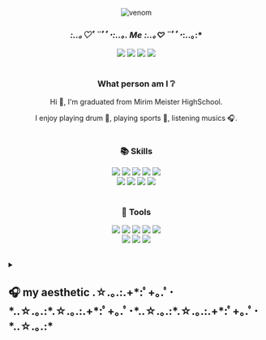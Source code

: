 <div align=center> 

<!--![header](https://capsule-render.vercel.app/api?type=egg&color=BAC9CF&height=300&section=header&text=welcome&fontSize=80&fontColor=eeeeee&animation=twinkling)-->
![venom](https://capsule-render.vercel.app/api?type=venom&height=200&text=Welcome✨&fontSize=70&color=0:bce0fd,100:ffafcd)

### *:..｡♡*ﾟ¨ﾟﾟ･*:..｡. Me *:..｡♡*¨ﾟﾟ･*:..｡:*
<a target="_blank" href="https://www.instagram.com/dbdbeun/"><img src="https://img.shields.io/badge/Instagram-E4405F?style=flat&logo=Instagram&logoColor=white&link=https://www.instagram.com/dbdbennn/"/></a>
<a target="_blank" href="https://velog.io/@dbdbennn"><img src="https://img.shields.io/badge/Velog-11B48A?style=flat&logo=Vimeo&logoColor=white&link=https://velog.io/@dbdbennn"/></a>
<a target="_blank" href="https://discord.com/channels/1021733879637352469/1021733880161648642"><img src="https://img.shields.io/badge/Discord-5865F2?style=flat&logo=Discord&logoColor=white"/></a>
 <a href="mailto:decidedgraces@gmail.com"><img src="https://img.shields.io/badge/Gmail-d14836?style=flat&logo=Gmail&logoColor=white&link=mailto:0hh.0553@gmail.com"/></a>
<br /><br />

### What person am I ❔ 
Hi 👋, I'm graduated from Mirim Meister HighSchool.<br/>

I enjoy playing drum 🥁, playing sports 🏐, listening musics 🎧.
<br /><br />

### 📚 Skills

  <img src ="https://img.shields.io/badge/React-222222.svg?&style=flat&logo=React&logoColor=61dafb"/></a>
<img src="https://img.shields.io/badge/Java-eb901c?style=flat&logo=Java&logoColor=white"/></a>
  <img src="https://img.shields.io/badge/Python-white?style=flat&logo=Python&logoColor=#3776AB"/></a>
  <img src="https://img.shields.io/badge/JavaScript-F7DF1E?style=flat&logo=JavaScript&logoColor=white"/></a>
  <img src="https://img.shields.io/badge/-HTML-E34F26?style=flat&logo=HTML5&logoColor=white"/>
  <br>
  <img src="https://img.shields.io/badge/-CSS-1572B6?style=flat&logo=CSS3&logoColor=white"/>
  <img src="https://img.shields.io/badge/Oracle SQL-eb0000?style=flat&logo=Oracle&logoColor=white"/></a>
  <img src="https://img.shields.io/badge/C-005494?style=flat&logo=C&logoColor=ffffff"/>
  <img src="https://img.shields.io/badge/firebase-F5820D?style=flat&logo=firebase&logoColor=ffffff"/>
<br />
<br />



### 🔧 Tools
<img src="https://img.shields.io/badge/Android Studio-3DDC84?style=flat&logo=Android Studio&logoColor=white"/></a>
  <img src="https://img.shields.io/badge/Figma-F24E1E?style=flat&logo=Figma&logoColor=white"/></a>
  <img src="https://img.shields.io/badge/Git-blue?style=flat&logo=Git&logoColor=F05032"/></a>
  <img src="https://img.shields.io/badge/Eclipse-2C2255?style=flat-square&logo=Eclipse&logoColor=ffffff"/> 
  <img src="https://img.shields.io/badge/Intellij-000000?style=flat-square&logo=IntelliJ IDEA&logoColor=ffffff"/>
<br/>
<img src="https://img.shields.io/badge/Visual Studio-5C2D91?style=flat-square&logo=Visual Studio&logoColor=ffffff"/>
<img src="https://img.shields.io/badge/Visual Studio Code-007ACC?style=flat-square&logo=Visual Studio Code&logoColor=ffffff"/>
<img src="https://img.shields.io/badge/Sublime Text-FF9800?style=flat-square&logo=Sublime Text&logoColor=ffffff"/>
<br />
</div>

<br />
<!--<details align=center>
  <summary><h2> who is in there???</h2></summary>

 
![front-facing-baby-chick_1f425](https://user-images.githubusercontent.com/85720276/211515866-4054935b-5091-481d-90bb-9eda3f69cf63.png)


 
</details>
<br />
</div>

<div align=center>
 
 ![footer](https://capsule-render.vercel.app/api?type=egg&color=BAC9CF&height=300&text=have%20nice%20day&fontSize=80&fontColor=eeeeee&animation=twinkling&section=footer)
 
 </div>-->
 
 <details>
  <summary><h2> 🎧 my aesthetic
.☆.｡.:.+*:ﾟ+｡.ﾟ･*..☆.｡.:*.☆.｡.:.+*:ﾟ+｡.ﾟ･*..☆.｡.:*.☆.｡.:.+*:ﾟ+｡.ﾟ･*..☆.｡.:*
  </h2></summary>
<div markdown="2" align="right" style="background-color⬛;">

<img src=https://user-images.githubusercontent.com/85720276/188042623-8379d890-ba83-465d-84ad-8d6558b7ad4e.png  width="180px">
<img src=https://user-images.githubusercontent.com/85720276/188042987-783fb13a-f211-4df1-9493-86f1106b830e.png width="180px"> 
<img src=https://user-images.githubusercontent.com/85720276/188044263-2f2f0a10-cbce-4075-90aa-db700e6a8b56.png
     width="180px">
<img src=https://user-images.githubusercontent.com/85720276/227079659-bad315c2-a67c-4cbb-8d95-4117def4d001.png width="180px">

</div>
